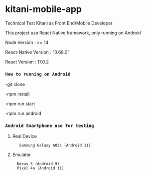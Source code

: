 # kitani-mobile-app
Technical Test Kitani as Front End/Mobile Developer

This project use React Native framework, only running on Android

Node Version : >= 14

React-Native Version : "0.68.0"

React Version : 17.0.2

### `How to running on Android`

-git clone

-npm install

-npm run start

-npm run android

### `Android Smartphone use for testing`

1. Real Device
   
   ```
      Samsung Galaxy A03s (Android 11)
   ```
   
2. Emulator
    ```
      Nexus 5 (Android 9)
      Pixel 4a (Android 11)
    ```
